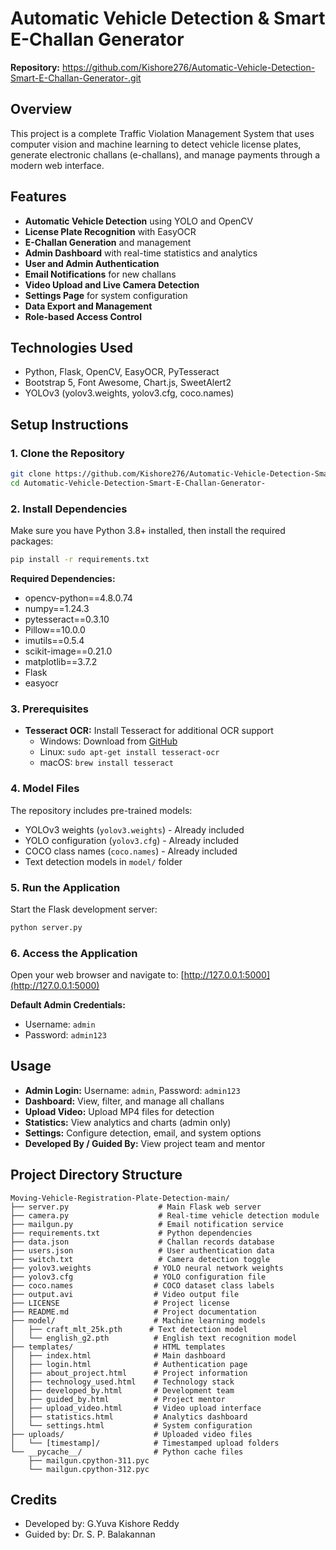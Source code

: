 # Automatic Vehicle Detection & Smart E-Challan Generator

**Repository:** https://github.com/Kishore276/Automatic-Vehicle-Detection-Smart-E-Challan-Generator-.git

## Overview
This project is a complete Traffic Violation Management System that uses computer vision and machine learning to detect vehicle license plates, generate electronic challans (e-challans), and manage payments through a modern web interface.

## Features
- **Automatic Vehicle Detection** using YOLO and OpenCV
- **License Plate Recognition** with EasyOCR
- **E-Challan Generation** and management
- **Admin Dashboard** with real-time statistics and analytics
- **User and Admin Authentication**
- **Email Notifications** for new challans
- **Video Upload and Live Camera Detection**
- **Settings Page** for system configuration
- **Data Export and Management**
- **Role-based Access Control**

## Technologies Used
- Python, Flask, OpenCV, EasyOCR, PyTesseract
- Bootstrap 5, Font Awesome, Chart.js, SweetAlert2
- YOLOv3 (yolov3.weights, yolov3.cfg, coco.names)

## Setup Instructions

### 1. Clone the Repository
```bash
git clone https://github.com/Kishore276/Automatic-Vehicle-Detection-Smart-E-Challan-Generator-.git
cd Automatic-Vehicle-Detection-Smart-E-Challan-Generator-
```

### 2. Install Dependencies
Make sure you have Python 3.8+ installed, then install the required packages:
```bash
pip install -r requirements.txt
```

**Required Dependencies:**
- opencv-python==4.8.0.74
- numpy==1.24.3
- pytesseract==0.3.10
- Pillow==10.0.0
- imutils==0.5.4
- scikit-image==0.21.0
- matplotlib==3.7.2
- Flask
- easyocr

### 3. Prerequisites
- **Tesseract OCR:** Install Tesseract for additional OCR support
  - Windows: Download from [GitHub](https://github.com/UB-Mannheim/tesseract/wiki)
  - Linux: `sudo apt-get install tesseract-ocr`
  - macOS: `brew install tesseract`

### 4. Model Files
The repository includes pre-trained models:
- YOLOv3 weights (`yolov3.weights`) - Already included
- YOLO configuration (`yolov3.cfg`) - Already included
- COCO class names (`coco.names`) - Already included
- Text detection models in `model/` folder

### 5. Run the Application
Start the Flask development server:
```bash
python server.py
```

### 6. Access the Application
Open your web browser and navigate to:
[http://127.0.0.1:5000](http://127.0.0.1:5000)

**Default Admin Credentials:**
- Username: `admin`
- Password: `admin123`

## Usage
- **Admin Login:** Username: `admin`, Password: `admin123`
- **Dashboard:** View, filter, and manage all challans
- **Upload Video:** Upload MP4 files for detection
- **Statistics:** View analytics and charts (admin only)
- **Settings:** Configure detection, email, and system options
- **Developed By / Guided By:** View project team and mentor

## Project Directory Structure
```
Moving-Vehicle-Registration-Plate-Detection-main/
├── server.py                    # Main Flask web server
├── camera.py                    # Real-time vehicle detection module
├── mailgun.py                   # Email notification service
├── requirements.txt             # Python dependencies
├── data.json                    # Challan records database
├── users.json                   # User authentication data
├── switch.txt                   # Camera detection toggle
├── yolov3.weights              # YOLO neural network weights
├── yolov3.cfg                  # YOLO configuration file
├── coco.names                  # COCO dataset class labels
├── output.avi                  # Video output file
├── LICENSE                     # Project license
├── README.md                   # Project documentation
├── model/                      # Machine learning models
│   ├── craft_mlt_25k.pth      # Text detection model
│   └── english_g2.pth          # English text recognition model
├── templates/                  # HTML templates
│   ├── index.html              # Main dashboard
│   ├── login.html              # Authentication page
│   ├── about_project.html      # Project information
│   ├── technology_used.html    # Technology stack
│   ├── developed_by.html       # Development team
│   ├── guided_by.html          # Project mentor
│   ├── upload_video.html       # Video upload interface
│   ├── statistics.html         # Analytics dashboard
│   └── settings.html           # System configuration
├── uploads/                    # Uploaded video files
│   └── [timestamp]/            # Timestamped upload folders
└── __pycache__/                # Python cache files
    ├── mailgun.cpython-311.pyc
    └── mailgun.cpython-312.pyc
```

## Credits
- Developed by: G.Yuva Kishore Reddy
- Guided by: Dr. S. P. Balakannan

